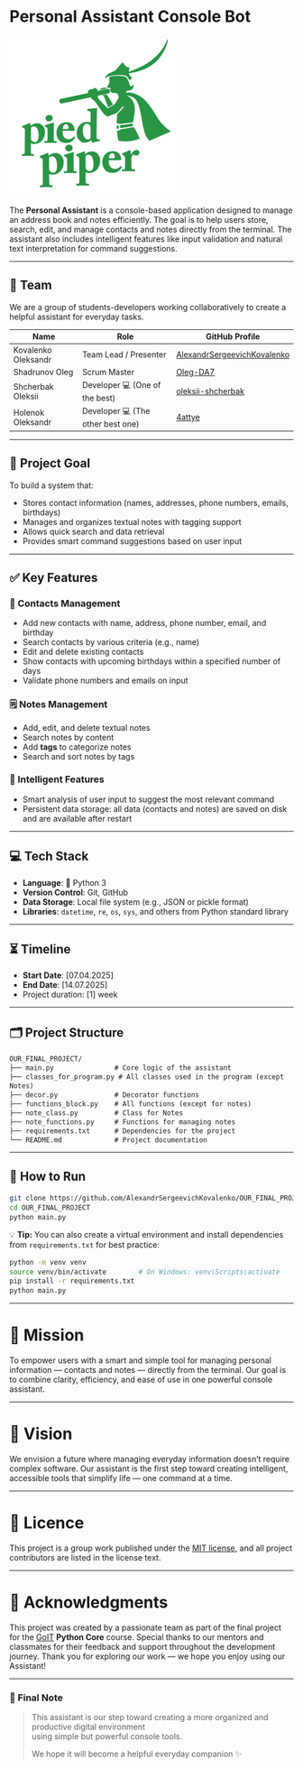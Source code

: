# Personal Assistant Console Bot

![Team logo](https://raw.githubusercontent.com/AlexandrSergeevichKovalenko/OUR_FINAL_PROJECT/main/imgs/team_logo.png)

The **Personal Assistant** is a console-based application designed to manage an address book and notes efficiently. The goal is to help users store, search, edit, and manage contacts and notes directly from the terminal. The assistant also includes intelligent features like input validation and natural text interpretation for command suggestions.

---

## 👥 Team

We are a group of students-developers working collaboratively to create a helpful assistant for everyday tasks.

| Name                  | Role                             | GitHub Profile |
|-----------------------|----------------------------------|----------------|
| Kovalenko Oleksandr   | Team Lead / Presenter            | [AlexandrSergeevichKovalenko](https://github.com/AlexandrSergeevichKovalenko) |
| Shadrunov Oleg        | Scrum Master                     | [Oleg-DA7](https://github.com/Oleg-DA7/goit-pycore-hw-08) |
| Shcherbak Oleksii     | Developer 💻 (One of the best)    | [oleksii-shcherbak](https://github.com/oleksii-shcherbak/GoIt/tree/main/homework/goit-pycore-hw-08) |
| Holenok Oleksandr     | Developer 💻 (The other best one) | [4attye](https://github.com/4attye) |

---

## 🎯 Project Goal

To build a system that:
- Stores contact information (names, addresses, phone numbers, emails, birthdays)
- Manages and organizes textual notes with tagging support
- Allows quick search and data retrieval
- Provides smart command suggestions based on user input

---

## ✅ Key Features

### 📇 Contacts Management
- Add new contacts with name, address, phone number, email, and birthday
- Search contacts by various criteria (e.g., name)
- Edit and delete existing contacts
- Show contacts with upcoming birthdays within a specified number of days
- Validate phone numbers and emails on input

### 🗒️ Notes Management
- Add, edit, and delete textual notes
- Search notes by content
- Add **tags** to categorize notes
- Search and sort notes by tags

### 🧠 Intelligent Features
- Smart analysis of user input to suggest the most relevant command
- Persistent data storage: all data (contacts and notes) are saved on disk and are available after restart

---

## 💻 Tech Stack

- **Language**: 🐍 Python 3
- **Version Control**: Git, GitHub
- **Data Storage**: Local file system (e.g., JSON or pickle format)
- **Libraries**: `datetime`, `re`, `os`, `sys`, and others from Python standard library

---

## ⏳ Timeline

- **Start Date**: [07.04.2025]
- **End Date**: [14.07.2025]
- Project duration: [1] week

---

## 🗂️ Project Structure

```
OUR_FINAL_PROJECT/
├── main.py               # Core logic of the assistant
├── classes_for_program.py # All classes used in the program (except Notes)
├── decor.py              # Decorator functions
├── functions_block.py    # All functions (except for notes)
├── note_class.py         # Class for Notes
├── note_functions.py     # Functions for managing notes
├── requirements.txt      # Dependencies for the project
└── README.md             # Project documentation
```

---

## 🚀 How to Run

```bash
git clone https://github.com/AlexandrSergeevichKovalenko/OUR_FINAL_PROJECT.git
cd OUR_FINAL_PROJECT
python main.py
```

💡 **Tip:** You can also create a virtual environment and install dependencies from `requirements.txt` for best practice:

```bash
python -m venv venv
source venv/bin/activate        # On Windows: venv\Scripts\activate
pip install -r requirements.txt
python main.py
```

---

# 🎯 Mission
To empower users with a smart and simple tool for managing personal information — contacts and notes — directly from the terminal.
Our goal is to combine clarity, efficiency, and ease of use in one powerful console assistant.

---

# 🌟 Vision
We envision a future where managing everyday information doesn’t require complex software.
Our assistant is the first step toward creating intelligent, accessible tools that simplify life — one command at a time.

---

# 📜 Licence

This project is a group work published under the [MIT license](https://github.com/AlexandrSergeevichKovalenko/OUR_FINAL_PROJECT/blob/2e866a8b284d8b8fae3073b025958b7f67ec8bb5/LICENSE.txt), and all project contributors are listed in the license text.

---

# 👏 Acknowledgments

This project was created by a passionate team as part of the final project for the [GoIT](https://goit.global/) **Python Core** course.
Special thanks to our mentors and classmates for their feedback and support throughout the development journey.
Thank you for exploring our work — we hope you enjoy using our Assistant!

---

### 📌 Final Note

> This assistant is our step toward creating a more organized and productive digital environment  
> using simple but powerful console tools.  
>  
> We hope it will become a helpful everyday companion ✨
